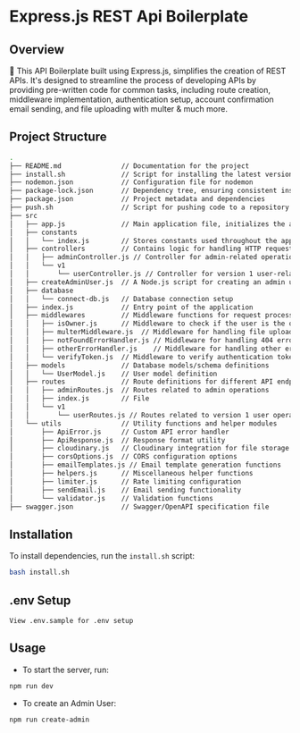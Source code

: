# Express.js REST Api Boilerplate

## Overview
🚀 This API Boilerplate built using Express.js, simplifies the creation of REST APIs. It's designed to streamline the process of developing APIs by providing pre-written code for common tasks, including route creation, middleware implementation, authentication setup, account confirmation email sending, and file uploading with multer & much more.

## Project Structure
```sh
.
├── README.md               // Documentation for the project
├── install.sh              // Script for installing the latest version of dependencies
├── nodemon.json            // Configuration file for nodemon
├── package-lock.json       // Dependency tree, ensuring consistent installs
├── package.json            // Project metadata and dependencies
├── push.sh                 // Script for pushing code to a repository
├── src
│   ├── app.js              // Main application file, initializes the app
│   ├── constants
│   │   └── index.js        // Stores constants used throughout the application
│   ├── controllers         // Contains logic for handling HTTP requests
│   │   ├── adminController.js // Controller for admin-related operations
│   │   └── v1
│   │       └── userController.js // Controller for version 1 user-related operations
│   ├── createAdminUser.js  // A Node.js script for creating an admin user
│   ├── database
│   │   └── connect-db.js   // Database connection setup
│   ├── index.js            // Entry point of the application
│   ├── middlewares         // Middleware functions for request processing
│   │   ├── isOwner.js      // Middleware to check if the user is the owner of a resource
│   │   ├── multerMiddleware.js  // Middleware for handling file uploads
│   │   ├── notFoundErrorHandler.js // Middleware for handling 404 errors
│   │   ├── otherErrorHandler.js    // Middleware for handling other errors
│   │   └── verifyToken.js  // Middleware to verify authentication tokens
│   ├── models              // Database models/schema definitions
│   │   └── UserModel.js    // User model definition
│   ├── routes              // Route definitions for different API endpoints
│   │   ├── adminRoutes.js  // Routes related to admin operations
│   │   ├── index.js        // File 
│   │   └── v1
│   │       └── userRoutes.js // Routes related to version 1 user operations
│   └── utils               // Utility functions and helper modules
│       ├── ApiError.js     // Custom API error handler
│       ├── ApiResponse.js  // Response format utility
│       ├── cloudinary.js   // Cloudinary integration for file storage
│       ├── corsOptions.js  // CORS configuration options
│       ├── emailTemplates.js // Email template generation functions
│       ├── helpers.js      // Miscellaneous helper functions
│       ├── limiter.js      // Rate limiting configuration
│       ├── sendEmail.js    // Email sending functionality
│       └── validator.js    // Validation functions
├── swagger.json            // Swagger/OpenAPI specification file
```

## Installation
To install dependencies, run the `install.sh` script:
```bash
bash install.sh
```

## .env Setup
```
View .env.sample for .env setup
```

## Usage
- To start the server, run:
```bash
npm run dev
```

- To create an Admin User:
```bash
npm run create-admin
```
